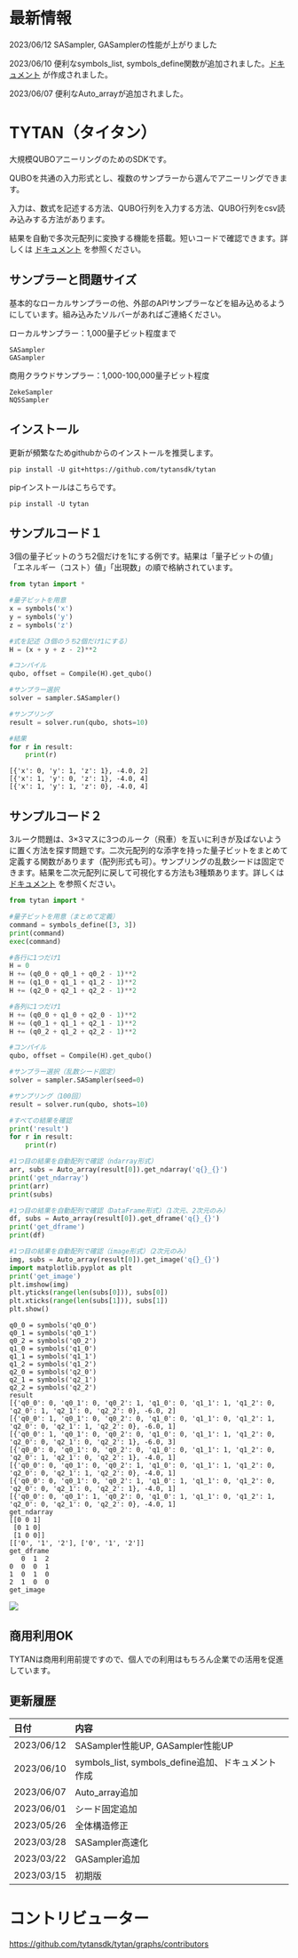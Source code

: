 # 最新情報
2023/06/12 SASampler, GASamplerの性能が上がりました

2023/06/10 便利なsymbols_list, symbols_define関数が追加されました。[ドキュメント](https://github.com/tytansdk/tytan/blob/main/document%20.md) が作成されました。

2023/06/07 便利なAuto_arrayが追加されました。


# TYTAN（タイタン）
大規模QUBOアニーリングのためのSDKです。

QUBOを共通の入力形式とし、複数のサンプラーから選んでアニーリングできます。

入力は、数式を記述する方法、QUBO行列を入力する方法、QUBO行列をcsv読み込みする方法があります。

結果を自動で多次元配列に変換する機能を搭載。短いコードで確認できます。詳しくは [ドキュメント](https://github.com/tytansdk/tytan/blob/main/document%20.md) を参照ください。

## サンプラーと問題サイズ
基本的なローカルサンプラーの他、外部のAPIサンプラーなどを組み込めるようにしています。組み込みたソルバーがあればご連絡ください。

ローカルサンプラー：1,000量子ビット程度まで
```
SASampler
GASampler
```
商用クラウドサンプラー：1,000-100,000量子ビット程度
```
ZekeSampler
NQSSampler
```

## インストール
更新が頻繁なためgithubからのインストールを推奨します。
```
pip install -U git+https://github.com/tytansdk/tytan
```

pipインストールはこちらです。
```
pip install -U tytan
```

## サンプルコード１
3個の量子ビットのうち2個だけを1にする例です。結果は「量子ビットの値」「エネルギー（コスト）値」「出現数」の順で格納されています。

```python
from tytan import *

#量子ビットを用意
x = symbols('x')
y = symbols('y')
z = symbols('z')

#式を記述（3個のうち2個だけ1にする）
H = (x + y + z - 2)**2

#コンパイル
qubo, offset = Compile(H).get_qubo()

#サンプラー選択
solver = sampler.SASampler()

#サンプリング
result = solver.run(qubo, shots=10)

#結果
for r in result:
    print(r)
```
```
[{'x': 0, 'y': 1, 'z': 1}, -4.0, 2]
[{'x': 1, 'y': 0, 'z': 1}, -4.0, 4]
[{'x': 1, 'y': 1, 'z': 0}, -4.0, 4]
```

## サンプルコード２
3ルーク問題は、3×3マスに3つのルーク（飛車）を互いに利きが及ばないように置く方法を探す問題です。二次元配列的な添字を持った量子ビットをまとめて定義する関数があります（配列形式も可）。サンプリングの乱数シードは固定できます。結果を二次元配列に戻して可視化する方法も3種類あります。詳しくは [ドキュメント](https://github.com/tytansdk/tytan/blob/main/document%20.md) を参照ください。

```python
from tytan import *

#量子ビットを用意（まとめて定義）
command = symbols_define([3, 3])
print(command)
exec(command)

#各行に1つだけ1
H = 0
H += (q0_0 + q0_1 + q0_2 - 1)**2
H += (q1_0 + q1_1 + q1_2 - 1)**2
H += (q2_0 + q2_1 + q2_2 - 1)**2

#各列に1つだけ1
H += (q0_0 + q1_0 + q2_0 - 1)**2
H += (q0_1 + q1_1 + q2_1 - 1)**2
H += (q0_2 + q1_2 + q2_2 - 1)**2

#コンパイル
qubo, offset = Compile(H).get_qubo()

#サンプラー選択（乱数シード固定）
solver = sampler.SASampler(seed=0)

#サンプリング（100回）
result = solver.run(qubo, shots=10)

#すべての結果を確認
print('result')
for r in result:
    print(r)

#1つ目の結果を自動配列で確認（ndarray形式）
arr, subs = Auto_array(result[0]).get_ndarray('q{}_{}')
print('get_ndarray')
print(arr)
print(subs)

#1つ目の結果を自動配列で確認（DataFrame形式）（1次元、2次元のみ）
df, subs = Auto_array(result[0]).get_dframe('q{}_{}')
print('get_dframe')
print(df)

#1つ目の結果を自動配列で確認（image形式）（2次元のみ）
img, subs = Auto_array(result[0]).get_image('q{}_{}')
import matplotlib.pyplot as plt
print('get_image')
plt.imshow(img)
plt.yticks(range(len(subs[0])), subs[0])
plt.xticks(range(len(subs[1])), subs[1])
plt.show()
```

```
q0_0 = symbols('q0_0')
q0_1 = symbols('q0_1')
q0_2 = symbols('q0_2')
q1_0 = symbols('q1_0')
q1_1 = symbols('q1_1')
q1_2 = symbols('q1_2')
q2_0 = symbols('q2_0')
q2_1 = symbols('q2_1')
q2_2 = symbols('q2_2')
result
[{'q0_0': 0, 'q0_1': 0, 'q0_2': 1, 'q1_0': 0, 'q1_1': 1, 'q1_2': 0, 'q2_0': 1, 'q2_1': 0, 'q2_2': 0}, -6.0, 2]
[{'q0_0': 1, 'q0_1': 0, 'q0_2': 0, 'q1_0': 0, 'q1_1': 0, 'q1_2': 1, 'q2_0': 0, 'q2_1': 1, 'q2_2': 0}, -6.0, 1]
[{'q0_0': 1, 'q0_1': 0, 'q0_2': 0, 'q1_0': 0, 'q1_1': 1, 'q1_2': 0, 'q2_0': 0, 'q2_1': 0, 'q2_2': 1}, -6.0, 3]
[{'q0_0': 0, 'q0_1': 0, 'q0_2': 0, 'q1_0': 0, 'q1_1': 1, 'q1_2': 0, 'q2_0': 1, 'q2_1': 0, 'q2_2': 1}, -4.0, 1]
[{'q0_0': 0, 'q0_1': 0, 'q0_2': 1, 'q1_0': 0, 'q1_1': 1, 'q1_2': 0, 'q2_0': 0, 'q2_1': 1, 'q2_2': 0}, -4.0, 1]
[{'q0_0': 0, 'q0_1': 0, 'q0_2': 1, 'q1_0': 1, 'q1_1': 0, 'q1_2': 0, 'q2_0': 0, 'q2_1': 0, 'q2_2': 1}, -4.0, 1]
[{'q0_0': 0, 'q0_1': 1, 'q0_2': 0, 'q1_0': 1, 'q1_1': 0, 'q1_2': 1, 'q2_0': 0, 'q2_1': 0, 'q2_2': 0}, -4.0, 1]
get_ndarray
[[0 0 1]
 [0 1 0]
 [1 0 0]]
[['0', '1', '2'], ['0', '1', '2']]
get_dframe
   0  1  2
0  0  0  1
1  0  1  0
2  1  0  0
get_image
```
<img src="https://github.com/tytansdk/tytan/blob/main/img/img-01.png" width="%">


## 商用利用OK
TYTANは商用利用前提ですので、個人での利用はもちろん企業での活用を促進しています。

## 更新履歴
|日付|内容|
|:---|:---|
|2023/06/12|SASampler性能UP, GASampler性能UP|
|2023/06/10|symbols_list, symbols_define追加、ドキュメント作成|
|2023/06/07|Auto_array追加|
|2023/06/01|シード固定追加|
|2023/05/26|全体構造修正|
|2023/03/28|SASampler高速化|
|2023/03/22|GASampler追加|
|2023/03/15|初期版|

# コントリビューター
https://github.com/tytansdk/tytan/graphs/contributors
